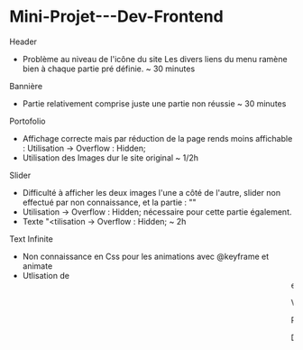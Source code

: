 # Mini-Projet---Dev-Frontend

Header 
- Problème au niveau de l'icône du site 
Les divers liens du menu ramène bien à chaque partie pré définie.
~ 30 minutes

Bannière
- Partie relativement comprise juste une partie non réussie
~ 30 minutes

Portofolio
- Affichage correcte mais par réduction de la page rends moins affichable : Utilisation -> Overflow : Hidden;
- Utilisation des Images dur le site original
~ 1/2h

Slider
- Difficulté à afficher les deux images l'une a côté de l'autre, slider non effectué par non connaissance, et la partie : "<Voir Plus/>" 
- Utilisation -> Overflow : Hidden; nécessaire pour cette partie également.
- Texte "<tilisation -> Overflow : Hidden;
~ 2h

Text Infinite
- Non connaissance en Css pour les animations avec @keyframe et animate 
- Utlisation de <marquee> et du paramètre : scrollamount

Version mobile : Responsive non effectué 

Popup de contact : Non effectué pour non connaissance du Backend

Dans la documentation a été mentionné que le projet devais se faire en 7h, du coup j'ai envoyé environ ce que j'ai fais dans le laps de temps avec mes connaissance restante.
